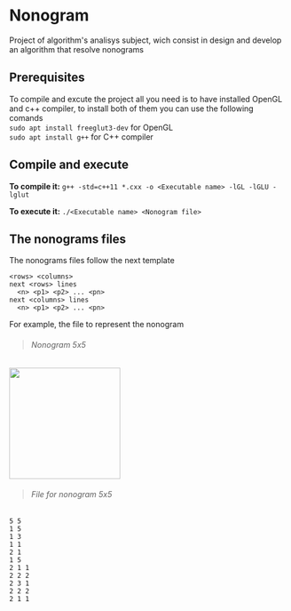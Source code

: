 # Nonogram
Project of algorithm's analisys subject, wich consist in design and develop an algorithm that resolve nonograms

## Prerequisites

To compile and excute the project all you need is to have installed OpenGL and c++ compiler, to install both of them you can use the following comands<br>
`sudo apt install freeglut3-dev` for OpenGL<br>
`sudo apt install g++` for C++ compiler

## Compile and execute

**To compile it:** `g++ -std=c++11 *.cxx -o <Executable name> -lGL -lGLU -lglut`

**To execute it:** `./<Executable name> <Nonogram file>`

## The nonograms files

The nonograms files follow the next template

```
<rows> <columns>
next <rows> lines
  <n> <p1> <p2> ... <pn>
next <columns> lines
  <n> <p1> <p2> ... <pn>
```
For example, the file to represent the nonogram

> ###### Nonogram 5x5
<img src="https://github.com/juanmsl/Nonogram/blob/master/Images/5x5.png" width="200px">

> ###### File for nonogram 5x5
```
5 5
1 5
1 3
1 1
2 1
1 5
2 1 1
2 2 2
2 3 1
2 2 2
2 1 1
```
